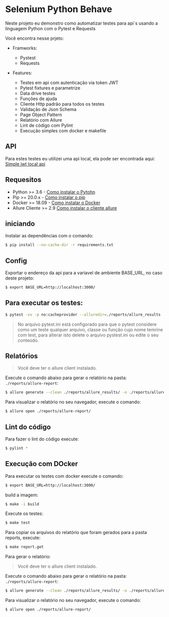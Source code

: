 # Selenium Python Behave

Neste projeto eu demonstro como automatizar testes para api´s usando a linguagem Python com o Pytest e Requests



Você encontra nesse prjeto:

- Framworks:
    - Pystest
    - Requests

- Features:
    - Testes em api com autenticação via token JWT
    - Pytest fixtures e parametrize
    - Data drive testes
    - Funções de ajuda
    - Cliente Http padrão para todos os testes
    - Validação de Json Schema
    - Page Object Pattern
    - Relatório com Allure
    - Lint de código com Pylint
    - Execução simples com docker e makefile
    
## API
Para estes testes eu utilizei uma api local, ela pode ser encontrada aqui: [Simple jwt local api](https://github.com/Schveitzer/simple-api-jwt-server)
    
## Requesitos
- Python >= 3.6 - [Como instalar o Pytohn](https://www.python.org/downloads/)
- Pip >= 20.0.x - [Como instalar o pip](https://pip.pypa.io/en/stable/installing/)
- Docker >= 18.09 - [Como instalar o Docker](https://docs.docker.com/get-docker/)
- Allure Cliente >= 2.9 [Como instalar o cliente allure](https://docs.qameta.io/allure/#_commandline)


## iniciando
Instalar as dependências com o comando:

```bash
$ pip install --no-cache-dir -r requirements.txt
```

## Config
Exportar o endereço da api para a variavel de ambiente BASE_URL, no caso deste projeto:

```bash
$ export BASE_URL=http://localhost:3000/
```

## Para executar os testes:
```bash
$ pytest -vv -p no:cacheprovider --alluredir=./reports/allure_results
```

> No arquivo pytest.ini está configorado para que o pytest considere como um teste qualquer arquivo, classe ou função cujo nome temrine com test,
>para alterar isto delete o arquivo pystest.ini ou edite o seu conteúdo.
 
## Relatórios
> Você deve ter o allure client instalado.

Execute o comando abaixo para gerar o relatório na pasta: `./reports/allure-report`:

```bash
$ allure generate --clean ./reports/allure_results/ -o ./reports/allure-report
```

Para visualizar o relatório no seu navegador, execute o comando:

```bash
$ allure open ./reports/allure-report/
```

## Lint do código
Para fazer o lint do código execute:

```bash
$ pylint *
```
## Execução com  DOcker

Para executar os testes com docker execute o comando:

```bash
$ export BASE_URL=http://localhost:3000/
```
build a imagem:
```bash
$ make -i build
```
Execute os testes:
```bash
$ make test
```

Para copiar os arquivos do relatório que foram gerados para a pasta reports, execute:

```bash
$ make report.get
```
Para gerar o relatório:

> Você deve ter o allure client instalado.

Execute o comando abaixo para gerar o relatório na pasta: `./reports/allure-report`:

```bash
$ allure generate --clean ./reports/allure_results/ -o ./reports/allure-report
```

Para visualizar o relatório no seu navegador, execute o comando:

```bash
$ allure open ./reports/allure-report/
```